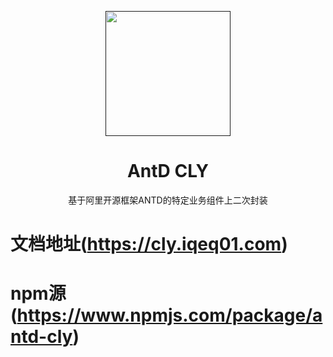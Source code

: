 <p align="center">
  <a href="">
    <img width="200" src="http://resimg.iqeq.cn/iconB.png">
  </a>
</p>

<h1 align="center">AntD CLY</h1>

<div align="center">

基于阿里开源框架ANTD的特定业务组件上二次封装
 
</div>

# 文档地址(https://cly.iqeq01.com)
# npm源(https://www.npmjs.com/package/antd-cly)
